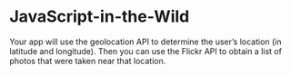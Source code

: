 # JavaScript-in-the-Wild
Your app will use the geolocation API to determine the user’s location (in latitude and longitude). Then you can use the Flickr API to obtain a list of photos that were taken near that location.
